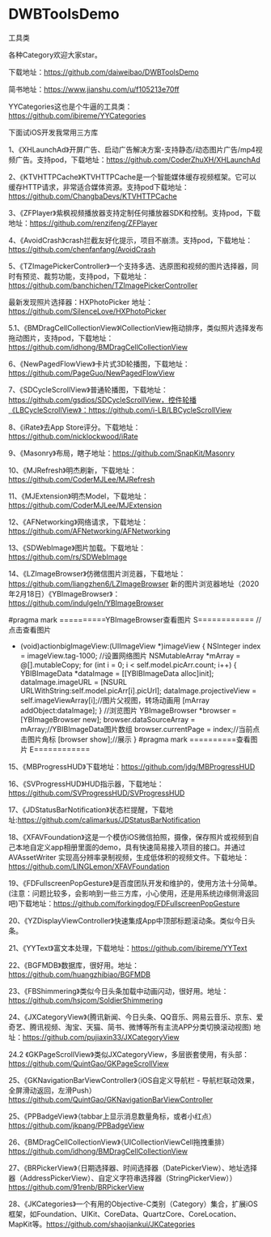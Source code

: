 # DWBToolsDemo
工具类

各种Category欢迎大家star。

下载地址：https://github.com/daiweibao/DWBToolsDemo

简书地址：https://www.jianshu.com/u/f105213e70ff

YYCategories这也是个牛逼的工具类：https://github.com/ibireme/YYCategories


下面试iOS开发我常用三方库


1、《XHLaunchAd》开屏广告、启动广告解决方案-支持静态/动态图片广告/mp4视频广告。支持pod，下载地址：https://github.com/CoderZhuXH/XHLaunchAd 


2、《KTVHTTPCache》KTVHTTPCache是一个智能媒体缓存视频框架。它可以缓存HTTP请求，非常适合媒体资源。支持pod下载地址：https://github.com/ChangbaDevs/KTVHTTPCache


3、《ZFPlayer》紫枫视频播放器支持定制任何播放器SDK和控制。支持pod，下载地址：https://github.com/renzifeng/ZFPlayer


4、《AvoidCrash》crash拦截友好化提示，项目不崩溃。支持pod，下载地址：https://github.com/chenfanfang/AvoidCrash


5、《TZImagePickerController》一个支持多选、选原图和视频的图片选择器，同时有预览、裁剪功能，支持pod，下载地址：https://github.com/banchichen/TZImagePickerController

最新发现照片选择器：HXPhotoPicker  地址：https://github.com/SilenceLove/HXPhotoPicker  

5.1、《BMDragCellCollectionView》lCollectionView拖动排序，类似照片选择发布拖动图片，支持pod，下载地址：https://github.com/idhong/BMDragCellCollectionView



6、《NewPagedFlowView》卡片式3D轮播图，下载地址：https://github.com/PageGuo/NewPagedFlowView


7、《SDCycleScrollView》普通轮播图，下载地址：https://github.com/gsdios/SDCycleScrollView，控件轮播《LBCycleScrollView》：https://github.com/i-LB/LBCycleScrollView


8、《iRate》去App Store评分。下载地址：https://github.com/nicklockwood/iRate


9、《Masonry》布局，瞎子地址：https://github.com/SnapKit/Masonry


10、《MJRefresh》明杰刷新，下载地址：https://github.com/CoderMJLee/MJRefresh


11、《MJExtension》明杰Model，下载地址：https://github.com/CoderMJLee/MJExtension


12、《AFNetworking》网络请求，下载地址：https://github.com/AFNetworking/AFNetworking


13、《SDWebImage》图片加载。下载地址：https://github.com/rs/SDWebImage


14、《LZImageBrowser》仿微信图片浏览器，下载地址：https://github.com/liangzhen6/LZImageBrowser  新的图片浏览器地址（2020年2月18日）《YBImageBrowser》：https://github.com/indulgeIn/YBImageBrowser

#pragma mark ==========YBImageBrowser查看图片 S============
//点击查看图片
- (void)actionbigImageView:(UIImageView *)imageView {
    NSInteger index = imageView.tag-1000;
    //设置网络图片
    NSMutableArray *mArray = @[].mutableCopy;
    for (int i = 0; i < self.model.picArr.count; i++) {
        YBIBImageData *dataImage = [[YBIBImageData alloc]init];
        dataImage.imageURL = [NSURL URLWithString:self.model.picArr[i].picUrl];
        dataImage.projectiveView = self.imageViewArray[i];//图片父视图，转场动画用
        [mArray addObject:dataImage];
    }
    //浏览图片
    YBImageBrowser *browser = [YBImageBrowser new];
    browser.dataSourceArray = mArray;//YBIBImageData图片数组
    browser.currentPage = index;//当前点击图片角标
    [browser show];//展示
}
#pragma mark ==========查看图片 E============


15、《MBProgressHUD》下载地址：https://github.com/jdg/MBProgressHUD

16、《SVProgressHUD》HUD指示器，下载地址：https://github.com/SVProgressHUD/SVProgressHUD

17、《JDStatusBarNotification》状态栏提醒，下载地址:https://github.com/calimarkus/JDStatusBarNotification

18、《XFAVFoundation》这是一个模仿iOS微信拍照，摄像，保存照片或视频到自己本地自定义app相册里面的demo，具有快速简易接入项目的接口。并通过 AVAssetWriter 实现高分辨率录制视频，生成低体积的视频文件。下载地址：https://github.com/LINGLemon/XFAVFoundation

19、《FDFullscreenPopGesture》是百度团队开发和维护的，使用方法十分简单。(注意：问题比较多，会影响到一些三方库，小心使用，还是用系统边缘侧滑返回吧)下载地址：https://github.com/forkingdog/FDFullscreenPopGesture

20、《YZDisplayViewController》快速集成App中顶部标题滚动条。类似今日头条。

21、《YYText》富文本处理，下载地址：https://github.com/ibireme/YYText

22、《BGFMDB》数据库，很好用。地址：https://github.com/huangzhibiao/BGFMDB

23、《FBShimmering》类似今日头条加载中动画闪动，很好用。地址：https://github.com/hsjcom/SoldierShimmering

24、《JXCategoryView》(腾讯新闻、今日头条、QQ音乐、网易云音乐、京东、爱奇艺、腾讯视频、淘宝、天猫、简书、微博等所有主流APP分类切换滚动视图) 地址：https://github.com/pujiaxin33/JXCategoryView

24.2 《GKPageScrollView》类似JXCategoryView，多层嵌套使用，有头部：https://github.com/QuintGao/GKPageScrollView

25、《GKNavigationBarViewController》（iOS自定义导航栏 - 导航栏联动效果，全屏滑动返回，左滑Push）https://github.com/QuintGao/GKNavigationBarViewController


25、《PPBadgeView》（tabbar上显示消息数量角标，或者小红点）https://github.com/jkpang/PPBadgeView

26、《BMDragCellCollectionView》（UICollectionViewCell拖拽重排）https://github.com/idhong/BMDragCellCollectionView


27、《BRPickerView》（日期选择器、时间选择器（DatePickerView）、地址选择器（AddressPickerView）、自定义字符串选择器（StringPickerView））https://github.com/91renb/BRPickerView


28、《JKCategories》一个有用的Objective-C类别（Category）集合，扩展iOS框架，如Foundation、UIKit、CoreData、QuartzCore、CoreLocation、MapKit等。https://github.com/shaojiankui/JKCategories




